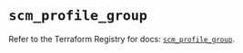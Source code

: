 # `scm_profile_group`

Refer to the Terraform Registry for docs: [`scm_profile_group`](https://registry.terraform.io/providers/paloaltonetworks/scm/1.0.2/docs/resources/profile_group).

